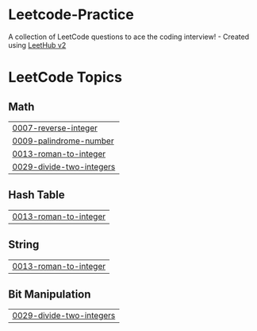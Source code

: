 # Leetcode-Practice
A collection of LeetCode questions to ace the coding interview! - Created using [LeetHub v2](https://github.com/arunbhardwaj/LeetHub-2.0)

<!---LeetCode Topics Start-->
# LeetCode Topics
## Math
|  |
| ------- |
| [0007-reverse-integer](https://github.com/M-Vaish/Leetcode-Practice/tree/master/0007-reverse-integer) |
| [0009-palindrome-number](https://github.com/M-Vaish/Leetcode-Practice/tree/master/0009-palindrome-number) |
| [0013-roman-to-integer](https://github.com/M-Vaish/Leetcode-Practice/tree/master/0013-roman-to-integer) |
| [0029-divide-two-integers](https://github.com/M-Vaish/Leetcode-Practice/tree/master/0029-divide-two-integers) |
## Hash Table
|  |
| ------- |
| [0013-roman-to-integer](https://github.com/M-Vaish/Leetcode-Practice/tree/master/0013-roman-to-integer) |
## String
|  |
| ------- |
| [0013-roman-to-integer](https://github.com/M-Vaish/Leetcode-Practice/tree/master/0013-roman-to-integer) |
## Bit Manipulation
|  |
| ------- |
| [0029-divide-two-integers](https://github.com/M-Vaish/Leetcode-Practice/tree/master/0029-divide-two-integers) |
<!---LeetCode Topics End-->